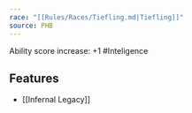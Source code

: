 ```yaml
---
race: "[[Rules/Races/Tiefling.md|Tiefling]]"
source: PHB
---
```


Ability score increase: +1 #Inteligence 

## Features
- [[Infernal Legacy]]